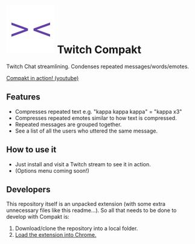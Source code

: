 # ![Compakt](icon_128.png) Twitch Compakt
Twitch Chat streamlining. Condenses repeated messages/words/emotes.

[Compakt in action! (youtube)](https://www.youtube.com/watch?v=twy-K8oruDc)

## Features
* Compresses repeated text e.g. "kappa kappa kappa" = "kappa x3"
* Compresses repeated emotes similar to how text is compressed.
* Repeated messages are grouped together.
* See a list of all the users who uttered the same message.

## How to use it
* Just install and visit a Twitch stream to see it in action.
* (Options menu coming soon!)

## Developers
This repository itself is an unpacked extension (with some extra unnecessary files like this readme...).
So all that needs to be done to develop with Compakt is:

1. Download/clone the repository into a local folder.
2. [Load the extension into Chrome.](https://developer.chrome.com/extensions/getstarted#unpacked)
